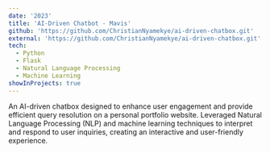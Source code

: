 ```yaml
---
date: '2023'
title: 'AI-Driven Chatbot - Mavis'
github: 'https://github.com/ChristianNyamekye/ai-driven-chatbox.git'
external: 'https://github.com/ChristianNyamekye/ai-driven-chatbox.git'
tech:
  - Python
  - Flask
  - Natural Language Processing
  - Machine Learning
showInProjects: true
---
```


An AI-driven chatbox designed to enhance user engagement and provide efficient query resolution on a personal portfolio website. Leveraged Natural Language Processing (NLP) and machine learning techniques to interpret and respond to user inquiries, creating an interactive and user-friendly experience.
